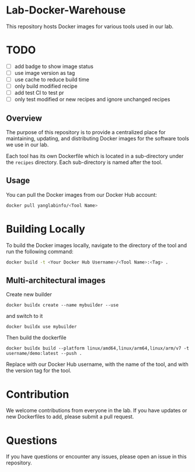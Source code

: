 # Lab-Docker-Warehouse

This repository hosts Docker images for various tools used in our lab.

<!-- begin badge -->

<!-- begin badge -->

# TODO

- [ ] add badge to show image status
- [ ] use image version as tag
- [ ] use cache to reduce build time
- [ ] only build modified recipe
- [ ] add test CI to test pr
- [ ] only test modified or new recipes and ignore unchanged recipes

## Overview

The purpose of this repository is to provide a centralized place for maintaining, updating, and distributing Docker images for the software tools we use in our lab.

Each tool has its own Dockerfile which is located in a sub-directory under the `recipes` directory.
Each sub-directory is named after the tool.

## Usage

You can pull the Docker images from our Docker Hub account:

```bash
docker pull yanglabinfo/<Tool Name>
```

# Building Locally

To build the Docker images locally, navigate to the directory of the tool and run the following command:

```bash
docker build -t <Your Docker Hub Username>/<Tool Name>:<Tag> .
```

## Multi-architectural images

Create new builder

```
docker buildx create --name mybuilder --use
```

and switch to it

```
docker buildx use mybuilder
```

Then build the dockerfile

```
docker buildx build --platform linux/amd64,linux/arm64,linux/arm/v7 -t username/demo:latest --push .
```

Replace <Your Docker Hub Username> with our Docker Hub username, <Tool Name> with the name of the tool, and <Tag> with the version tag for the tool.

# Contribution

We welcome contributions from everyone in the lab.
If you have updates or new Dockerfiles to add, please submit a pull request.

# Questions

If you have questions or encounter any issues, please open an issue in this repository.
